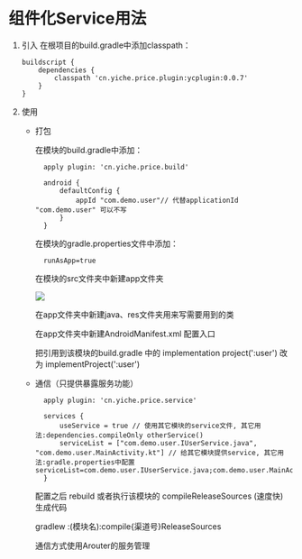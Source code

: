组件化Service用法
==

 1. 引入
        在根项目的build.gradle中添加classpath：

        buildscript {
            dependencies {
                classpath 'cn.yiche.price.plugin:ycplugin:0.0.7'
            }
        }
        
 2. 使用
 
    - 打包
    
        在模块的build.gradle中添加：

            apply plugin: 'cn.yiche.price.build'
            
            android {
                defaultConfig {
                    appId "com.demo.user"// 代替applicationId "com.demo.user" 可以不写
                }
            }
            
        在模块的gradle.properties文件中添加：
            
            runAsApp=true
            
            
        在模块的src文件夹中新建app文件夹
        
        ![](https://github.com/yinzj1993/services/blob/master/%E4%BC%81%E4%B8%9A%E5%BE%AE%E4%BF%A1%E6%88%AA%E5%9B%BE_20181217110708.png)

        在app文件夹中新建java、res文件夹用来写需要用到的类
        
        在app文件夹中新建AndroidManifest.xml 配置入口
        
        把引用到该模块的build.gradle 中的 implementation project(':user') 改为 implementProject(':user')
        
    - 通信（只提供暴露服务功能）
    
            apply plugin: 'cn.yiche.price.service'
            
            services {
                useService = true // 使用其它模块的service文件, 其它用法:dependencies.compileOnly otherService()
                serviceList = ["com.demo.user.IUserService.java", "com.demo.user.MainActivity.kt"] // 给其它模块提供service, 其它用法:gradle.properties中配置serviceList=com.demo.user.IUserService.java;com.demo.user.MainActivity.kt
            }
            
       配置之后 rebuild 或者执行该模块的 compileReleaseSources (速度快) 生成代码
       
       gradlew :(模块名):compile{渠道号}ReleaseSources
            
       通信方式使用Arouter的服务管理
